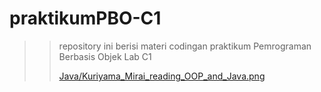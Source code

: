 # praktikumPBO-C1
>> repository ini berisi materi codingan praktikum Pemrograman Berbasis Objek Lab C1
>>
>> [Java/Kuriyama_Mirai_reading_OOP_and_Java.png](https://github.com/cat-milk/Anime-Girls-Holding-Programming-Books/blob/master/Java/Kuriyama_Mirai_reading_OOP_and_Java.png)
